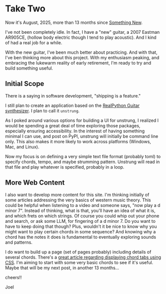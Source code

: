 # Take Two

Now it's August, 2025, more than 13 months since [Something New](something_new.md).

I've not been completely idle. 
In fact, I have a "new" guitar, a 2007 Eastman AR905CE,
(hollow body electric though I tend to play acoustic).
And I kind of had a real job for a while.

With the new guitar, I've been much better about practicing.
And with that, I've ben thinking more about this project.
With my enthusiasm peaking, and embracing the lukewarm reality of early retirement,
I'm ready to try and build something useful.

## Initial Scope

There is a saying in software development, "shipping is a feature."

I still plan to create an application based on the 
[RealPython Guitar synthesizer](https://realpython.com/python-guitar-synthesizer/).
I plan to call it ```unstrung```.

As I poked around various options for building a UI for unstrung, I realized I would be spending a great deal of time exploring those packages, especially ensuring accessibility.
In the interest of having something minimal I can use, and post on PyPI,
unstrung will initially be command line only.
This also makes it more likely to work across platforms (Windows, Mac, and Linux).

Now my focus is on defining a very simple text file format (probably toml) to specify chords, tempo, and maybe strumming pattern.
Unstrung will read in that file and play whatever is specified, probably in a loop.

## More Web Content

I also want to develop more content for this site.
I'm thinking initially of some articles addressing the very basics of western music theory.
This could be helpful when listening to a video and someone says, "now play a d minor 7".
Instead of thinking, what is that, you'll have an idea of what it is, and which frets on which strings.
Of course you could whip out your phone and search, or ask some LLM, for fingering of a d minor 7.
Do you want to have to keep doing that though?
Plus, wouldn't it be nice to know why you might want to play certain chords in some sequence?
And knowing why a chord has the notes it does is fundamental to eventually exploring sounds and patterns.

I do want to build up a page (set of pages probably) including details of several chords.
There's a 
[great article regarding displaying chord tabs using CSS](https://dev.to/madsstoumann/guitar-chords-in-css-3hk8).
I'm aiming to start with some very basic chords to see if it's useful.
Maybe that will be my next post, in another 13 months...

cheers!!

Joel
